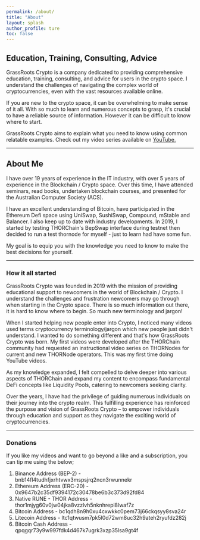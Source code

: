 ```yaml
---
permalink: /about/
title: "About"
layout: splash
author_profile: ture
toc: false
---
```


## Education, Training, Consulting, Advice

GrassRoots Crypto is a company dedicated to providing comprehensive education, training, consulting, and advice for users in the crypto space. I understand the challenges of navigating the complex world of cryptocurrencies, even with the vast resources available online.

If you are new to the crypto space, it can be overwhelming to make sense of it all. With so much to learn and numerous concepts to grasp, it's crucial to have a reliable source of information. However it can be difficult to know where to start.

GrassRoots Crypto aims to explain what you need to know using common relatable examples. Check out my video series available on [YouTube.](https://www.youtube.com/c/grassrootscrypto)

---

## About Me

I have over 19 years of experience in the IT industry, with over 5 years of experience in the Blockchain / Crypto space. Over this time, I have attended seminars, read books, undertaken blockchain courses, and presented for the Australian Computer Society (ACS).

I have an excellent understanding of Bitcoin, have participated in the Ethereum Defi space using UniSwap, SushiSwap, Compound, mStable and Balancer. I also keep up to date with industry developments.
In 2019, I started by testing THORChain's BepSwap interface during testnet then decided to run a test thornode for myself - just to learn had have some fun.

 My goal is to equip you with the knowledge you need to know to make the best decisions for yourself.

---

### How it all started

GrassRoots Crypto was founded in 2019 with the mission of providing educational support to newcomers in the world of Blockchain / Crypto. I understand the challenges and frustration newcomers may go through when starting in the Crypto space. There is so much information out there, it is hard to know where to begin. So much new terminology and jargon!

When I started helping new people enter into Crypto, I noticed many videos used terms cryptocurrency terminology/jargon which new people just didn't understand. I wanted to do something different and that's how GrassRoots Crypto was born. My first videos were developed after the THORChain community had requested an instructional video series on THORNodes for current and new THORNode operators. This was my first time doing YouTube videos.

As my knowledge expanded, I felt compelled to delve deeper into various aspects of THORChain and expand my content to encompass fundamental DeFi concepts like Liquidity Pools, catering to newcomers seeking clarity.

Over the years, I have had the privilege of guiding numerous individuals on their journey into the crypto realm. This fulfilling experience has reinforced the purpose and vision of GrassRoots Crypto – to empower individuals through education and support as they navigate the exciting world of cryptocurrencies.

---

### Donations

If you like my videos and want to go beyond a like and a subscription, you can tip me using the below;

1. Binance Address (BEP-2) -     bnb14fl4tudhfjxrhtvwx3mspsjrq2ncn3rwunnekr
1. Ethereum Address (ERC-20) -   0x9647b2c35df9394172c30478be6b3c373d92fd84
1. Native RUNE - THOR Address -  thor1mjyg60v0jw04jka8vzzlvh5nknhrepl8lwaf7z
1. Bitcoin Address -             bc1qdh8n9h0xu4cxwkkc0pem73j66ckqsyy8sva24r
1. Litecoin Address -            ltc1qtwusm7pk5l0d72wm8uc32h9ateh2ryufdz282j
1. Bitcoin Cash Address  -       qpqgqr73y9w997fdk4d467k7ugrk3xzp35lsa9gt4f
